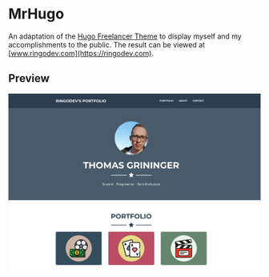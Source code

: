 # MrHugo

An adaptation of the [Hugo Freelancer Theme](https://github.com/digitalcraftsman/hugo-freelancer-theme) to display myself and my accomplishments to the public.
The result can be viewed at [www.ringodev.com](https://ringodev.com).

## Preview

![Preview_1](/images/main.png)

